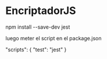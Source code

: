 # EncriptadorJS

npm install --save-dev jest

luego meter el script en el package.json

"scripts": {
    "test": "jest"
}